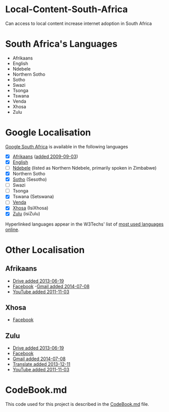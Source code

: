 # Local-Content-South-Africa
Can access to local content increase internet adoption in South Africa

# South Africa's Languages

 - Afrikaans
 - English
 - Ndebele
 - Northern Sotho
 - Sotho
 - Swazi
 - Tsonga
 - Tswana
 - Venda
 - Xhosa
 - Zulu

# Google Localisation

[Google South Africa](http://www.google.co.za) is available in the following languages

 - [x] [Afrikaans](http://w3techs.com/technologies/details/cl-af-/all/all) ([added 2009-09-03](http://google-africa.blogspot.com/2009/09/google-translate-now-available-for.html))
 - [x] [English](http://w3techs.com/technologies/details/cl-en-/all/all)
 - [ ] [Ndebele](http://w3techs.com/technologies/details/cl-nd-/all/all) (listed as Northern Ndebele, primarily spoken in Zimbabwe)
 - [x] Northern Sotho
 - [x] [Sotho](http://w3techs.com/technologies/details/cl-st-/all/all) (Sesotho)
 - [ ] Swazi
 - [ ] Tsonga
 - [x] Tswana (Setswana)
 - [ ] [Venda](http://w3techs.com/technologies/details/cl-ve-/all/all)
 - [x] [Xhosa](http://w3techs.com/technologies/details/cl-xh-/all/all) (IsiXhosa)
 - [x] [Zulu](http://w3techs.com/technologies/details/cl-zu-/all/all) (isiZulu)
 
Hyperlinked languages appear in the W3Techs' list of [most used languages online](http://w3techs.com/technologies/overview/content_language/all).

# Other Localisation 

## Afrikaans
 
 - [Drive added 2013-06-19](http://google-africa.blogspot.com/2013/06/drive-docs-sheets-and-slides-now-in.html)
 - [Facebook](https://www.facebook.com/translations/FacebookLocales.xml)
 -[Gmail added 2014-07-08](http://google-africa.blogspot.com/2014/07/thirteen-new-languages-for-gmail.html)
 - [YouTube added 2011-11-03](http://google-africa.blogspot.com/2011/11/youtube-now-speaks-isizulu-and.html)

## Xhosa

 - [Facebook](https://www.facebook.com/translations/FacebookLocales.xml)

## Zulu

 - [Drive added 2013-06-19](http://google-africa.blogspot.com/2013/06/drive-docs-sheets-and-slides-now-in.html)
  - [Facebook](https://www.facebook.com/translations/FacebookLocales.xml)
 - [Gmail added 2014-07-08](http://google-africa.blogspot.com/2014/07/thirteen-new-languages-for-gmail.html)
 - [Translate added 2013-12-11](http://google-africa.blogspot.com/2013/12/google-translate-now-in-80-languages.html)
 - [YouTube added 2011-11-03](http://google-africa.blogspot.com/2011/11/youtube-now-speaks-isizulu-and.html)


# CodeBook.md

This code used for this project is described in the [CodeBook.md](/CodeBook.md) file.

